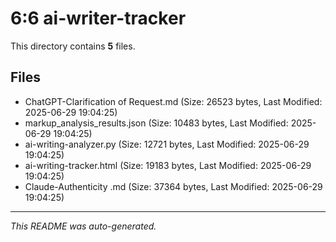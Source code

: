 # 6:6 ai-writer-tracker

This directory contains **5** files.

## Files

- ChatGPT-Clarification of Request.md (Size: 26523 bytes, Last Modified: 2025-06-29 19:04:25)
- markup_analysis_results.json (Size: 10483 bytes, Last Modified: 2025-06-29 19:04:25)
- ai-writing-analyzer.py (Size: 12721 bytes, Last Modified: 2025-06-29 19:04:25)
- ai-writing-tracker.html (Size: 19183 bytes, Last Modified: 2025-06-29 19:04:25)
- Claude-Authenticity .md (Size: 37364 bytes, Last Modified: 2025-06-29 19:04:25)

---
*This README was auto-generated.*
